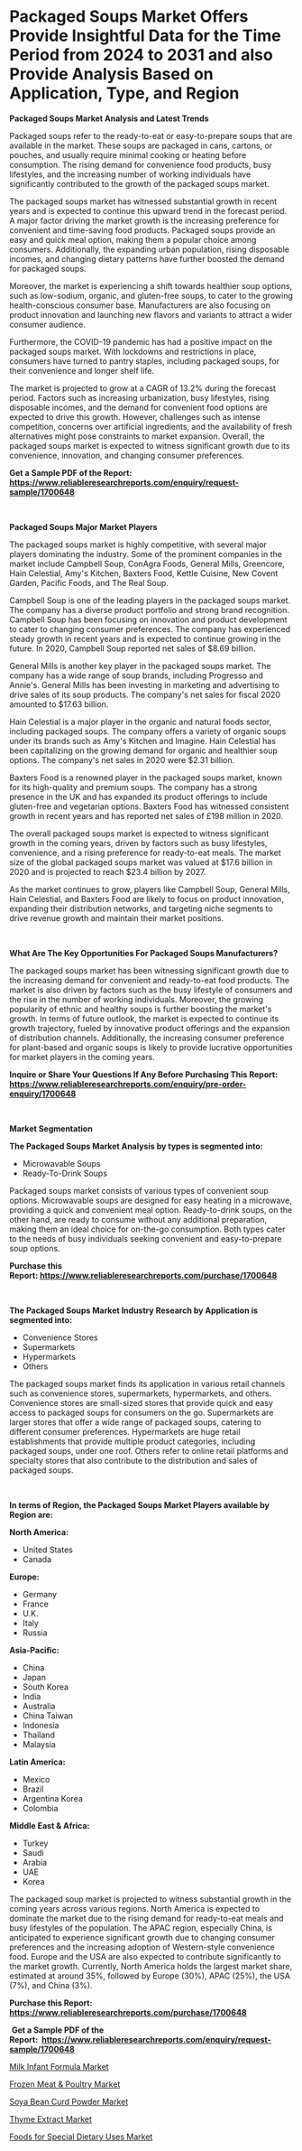 <p><h1>Packaged Soups Market Offers Provide Insightful Data for the Time Period from 2024 to 2031 and also Provide Analysis Based on Application, Type, and Region</h1></p><p><strong>Packaged Soups Market Analysis and Latest Trends</strong></p>
<p><p>Packaged soups refer to the ready-to-eat or easy-to-prepare soups that are available in the market. These soups are packaged in cans, cartons, or pouches, and usually require minimal cooking or heating before consumption. The rising demand for convenience food products, busy lifestyles, and the increasing number of working individuals have significantly contributed to the growth of the packaged soups market.</p><p>The packaged soups market has witnessed substantial growth in recent years and is expected to continue this upward trend in the forecast period. A major factor driving the market growth is the increasing preference for convenient and time-saving food products. Packaged soups provide an easy and quick meal option, making them a popular choice among consumers. Additionally, the expanding urban population, rising disposable incomes, and changing dietary patterns have further boosted the demand for packaged soups.</p><p>Moreover, the market is experiencing a shift towards healthier soup options, such as low-sodium, organic, and gluten-free soups, to cater to the growing health-conscious consumer base. Manufacturers are also focusing on product innovation and launching new flavors and variants to attract a wider consumer audience.</p><p>Furthermore, the COVID-19 pandemic has had a positive impact on the packaged soups market. With lockdowns and restrictions in place, consumers have turned to pantry staples, including packaged soups, for their convenience and longer shelf life.</p><p>The market is projected to grow at a CAGR of 13.2% during the forecast period. Factors such as increasing urbanization, busy lifestyles, rising disposable incomes, and the demand for convenient food options are expected to drive this growth. However, challenges such as intense competition, concerns over artificial ingredients, and the availability of fresh alternatives might pose constraints to market expansion. Overall, the packaged soups market is expected to witness significant growth due to its convenience, innovation, and changing consumer preferences.</p></p>
<p><strong>Get a Sample PDF of the Report:&nbsp; <a href="https://www.reliableresearchreports.com/enquiry/request-sample/1700648">https://www.reliableresearchreports.com/enquiry/request-sample/1700648</a></strong></p>
<p>&nbsp;</p>
<p><strong>Packaged Soups Major Market Players</strong></p>
<p><p>The packaged soups market is highly competitive, with several major players dominating the industry. Some of the prominent companies in the market include Campbell Soup, ConAgra Foods, General Mills, Greencore, Hain Celestial, Amy's Kitchen, Baxters Food, Kettle Cuisine, New Covent Garden, Pacific Foods, and The Real Soup.</p><p>Campbell Soup is one of the leading players in the packaged soups market. The company has a diverse product portfolio and strong brand recognition. Campbell Soup has been focusing on innovation and product development to cater to changing consumer preferences. The company has experienced steady growth in recent years and is expected to continue growing in the future. In 2020, Campbell Soup reported net sales of $8.69 billion.</p><p>General Mills is another key player in the packaged soups market. The company has a wide range of soup brands, including Progresso and Annie's. General Mills has been investing in marketing and advertising to drive sales of its soup products. The company's net sales for fiscal 2020 amounted to $17.63 billion.</p><p>Hain Celestial is a major player in the organic and natural foods sector, including packaged soups. The company offers a variety of organic soups under its brands such as Amy's Kitchen and Imagine. Hain Celestial has been capitalizing on the growing demand for organic and healthier soup options. The company's net sales in 2020 were $2.31 billion.</p><p>Baxters Food is a renowned player in the packaged soups market, known for its high-quality and premium soups. The company has a strong presence in the UK and has expanded its product offerings to include gluten-free and vegetarian options. Baxters Food has witnessed consistent growth in recent years and has reported net sales of £198 million in 2020.</p><p>The overall packaged soups market is expected to witness significant growth in the coming years, driven by factors such as busy lifestyles, convenience, and a rising preference for ready-to-eat meals. The market size of the global packaged soups market was valued at $17.6 billion in 2020 and is projected to reach $23.4 billion by 2027.</p><p>As the market continues to grow, players like Campbell Soup, General Mills, Hain Celestial, and Baxters Food are likely to focus on product innovation, expanding their distribution networks, and targeting niche segments to drive revenue growth and maintain their market positions.</p></p>
<p>&nbsp;</p>
<p><strong>What Are The Key Opportunities For Packaged Soups Manufacturers?</strong></p>
<p><p>The packaged soups market has been witnessing significant growth due to the increasing demand for convenient and ready-to-eat food products. The market is also driven by factors such as the busy lifestyle of consumers and the rise in the number of working individuals. Moreover, the growing popularity of ethnic and healthy soups is further boosting the market's growth. In terms of future outlook, the market is expected to continue its growth trajectory, fueled by innovative product offerings and the expansion of distribution channels. Additionally, the increasing consumer preference for plant-based and organic soups is likely to provide lucrative opportunities for market players in the coming years.</p></p>
<p><strong>Inquire or Share Your Questions If Any Before Purchasing This Report: <a href="https://www.reliableresearchreports.com/enquiry/pre-order-enquiry/1700648">https://www.reliableresearchreports.com/enquiry/pre-order-enquiry/1700648</a></strong></p>
<p>&nbsp;</p>
<p><strong>Market Segmentation</strong></p>
<p><strong>The Packaged Soups Market Analysis by types is segmented into:</strong></p>
<p><ul><li>Microwavable Soups</li><li>Ready-To-Drink Soups</li></ul></p>
<p><p>Packaged soups market consists of various types of convenient soup options. Microwavable soups are designed for easy heating in a microwave, providing a quick and convenient meal option. Ready-to-drink soups, on the other hand, are ready to consume without any additional preparation, making them an ideal choice for on-the-go consumption. Both types cater to the needs of busy individuals seeking convenient and easy-to-prepare soup options.</p></p>
<p><strong>Purchase this Report:&nbsp;<a href="https://www.reliableresearchreports.com/purchase/1700648">https://www.reliableresearchreports.com/purchase/1700648</a></strong></p>
<p>&nbsp;</p>
<p><strong>The Packaged Soups Market Industry Research by Application is segmented into:</strong></p>
<p><ul><li>Convenience Stores</li><li>Supermarkets</li><li>Hypermarkets</li><li>Others</li></ul></p>
<p><p>The packaged soups market finds its application in various retail channels such as convenience stores, supermarkets, hypermarkets, and others. Convenience stores are small-sized stores that provide quick and easy access to packaged soups for consumers on the go. Supermarkets are larger stores that offer a wide range of packaged soups, catering to different consumer preferences. Hypermarkets are huge retail establishments that provide multiple product categories, including packaged soups, under one roof. Others refer to online retail platforms and specialty stores that also contribute to the distribution and sales of packaged soups.</p></p>
<p>&nbsp;</p>
<p><strong>In terms of Region, the Packaged Soups Market Players available by Region are:</strong></p>
<p>
    <p> <strong> North America: </strong>
        <ul>
            <li>United States</li>
            <li>Canada</li>
        </ul>
        </p> 
    <p> <strong> Europe: </strong>
        <ul>
            <li>Germany</li>
            <li>France</li>
            <li>U.K.</li>
            <li>Italy</li>
            <li>Russia</li>
        </ul>
        </p> 
    <p> <strong> Asia-Pacific: </strong>
        <ul>
            <li>China</li>
            <li>Japan</li>
            <li>South Korea</li>
            <li>India</li>
            <li>Australia</li>
            <li>China Taiwan</li>
            <li>Indonesia</li>
            <li>Thailand</li>
            <li>Malaysia</li>
        </ul>
        </p> 
    <p> <strong> Latin America: </strong>
        <ul>
            <li>Mexico</li>
            <li>Brazil</li>
            <li>Argentina Korea</li>
            <li>Colombia</li>
        </ul>
        </p> 
    <p> <strong> Middle East & Africa: </strong>
        <ul>
            <li>Turkey</li>
            <li>Saudi</li>
            <li>Arabia</li>
            <li>UAE</li>
            <li>Korea</li>
        </ul>
    </p>
    </p>
<p><p>The packaged soup market is projected to witness substantial growth in the coming years across various regions. North America is expected to dominate the market due to the rising demand for ready-to-eat meals and busy lifestyles of the population. The APAC region, especially China, is anticipated to experience significant growth due to changing consumer preferences and the increasing adoption of Western-style convenience food. Europe and the USA are also expected to contribute significantly to the market growth. Currently, North America holds the largest market share, estimated at around 35%, followed by Europe (30%), APAC (25%), the USA (7%), and China (3%).</p></p>
<p><strong>Purchase this Report: <a href="https://www.reliableresearchreports.com/purchase/1700648">https://www.reliableresearchreports.com/purchase/1700648</a></strong></p>
<p>&nbsp;<strong>Get a Sample PDF of the Report:&nbsp;&nbsp;<a href="https://www.reliableresearchreports.com/enquiry/request-sample/1700648">https://www.reliableresearchreports.com/enquiry/request-sample/1700648</a></strong></p>
<p><strong></strong></p>
<p><p><a href="https://github.com/melchekhinf/Market-Research-Report-List-2/blob/main/milk-infant-formula-market.md">Milk Infant Formula Market</a></p><p><a href="https://github.com/merzlyukov93/Market-Research-Report-List-2/blob/main/frozen-meat-poultry-market.md">Frozen Meat & Poultry Market</a></p><p><a href="https://github.com/amae102299/Market-Research-Report-List-2/blob/main/soya-bean-curd-powder-market.md">Soya Bean Curd Powder Market</a></p><p><a href="https://github.com/sndrkn/Market-Research-Report-List-2/blob/main/thyme-extract-market.md">Thyme Extract Market</a></p><p><a href="https://github.com/prosalinda88/Market-Research-Report-List-2/blob/main/foods-for-special-dietary-uses-market.md">Foods for Special Dietary Uses Market</a></p></p>